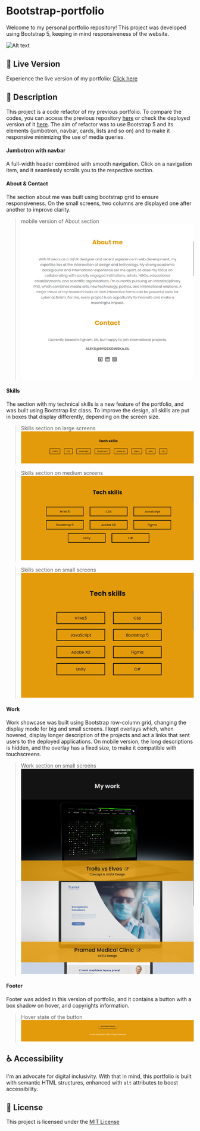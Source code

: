 # Bootstrap-portfolio
Welcome to my personal portfolio repository! This project was developed using Bootstrap 5, keeping in mind responsiveness  of the website.

![Alt text](./images/readme/deployed.gif)

## 🚀 Live Version

Experience the live version of my portfolio: [Click here](https://thevisualriot.github.io/Bootstrap-portfolio/)

## 📝 Description
This project is a code refactor of my previous portfolio. To compare the codes, you can access the previous repository [here](https://github.com/thevisualriot/First-personal-portfolio) or check the deployed version of it [here](https://thevisualriot.github.io/First-personal-portfolio/). The aim of refactor was to use Bootstrap 5 and its elements (jumbotron, navbar, cards, lists and so on) and to make it responsive minimizing the use of media queries.

#### Jumbotron with navbar
A full-width header combined with smooth navigation. Click on a navigation item, and it seamlessly scrolls you to the respective section.

#### About & Contact
The section about me was built using bootstrap grid to ensure responsiveness. On the small screens, two columns are displayed one after another to improve clarity.

> mobile version of About section
![Alt text](./images/readme/about-section.png)

#### Skills
The section with my technical skills is a new feature of the portfolio, and was built using Bootstrap list class. To improve the design, all skills are put in boxes that display differently, depending on the screen size.

>Skills section on large screens
![Alt text](./images/readme/skills-lg.png)

>Skills section on medium screens
![Alt text](./images/readme/skills-md.png)

>Skills section on small screens
![Alt text](./images/readme/skills-sm.png)

#### Work
Work showcase was built using Bootstrap row-column grid, changing the display mode for big and small screens. I kept overlays which, when hovered, display longer description of the projects and act a links that sent users to the deployed applications. On mobile version, the long descriptions is hidden, and the overlay has a fixed size, to make it compatible with touchscreens.

>Work section on small screens
![Alt text](./images/readme/work-sm.png)

#### Footer
Footer was added in this version of portfolio, and it contains a button with a box shadow on hover, and copyrights information.

> Hover state of the button
![Alt text](./images/readme/footer.png)

## ♿ Accessibility
I'm an advocate for digital inclusivity. With that in mind, this portfolio is built with semantic HTML structures, enhanced with `alt` attributes to boost accessibility.

## 📜 License
This project is licensed under the [MIT License](https://choosealicense.com/licenses/mit/)